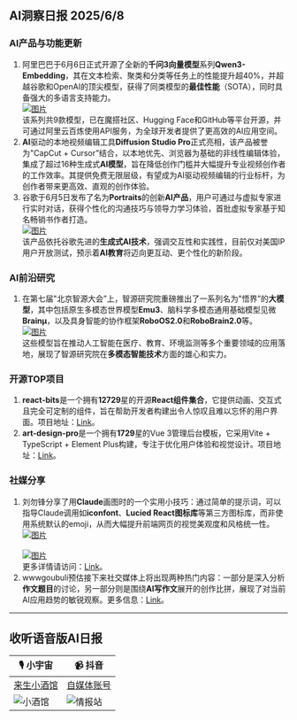 ## AI洞察日报 2025/6/8

### **AI产品与功能更新**
1.  阿里巴巴于6月6日正式开源了全新的**千问3向量模型**系列**Qwen3-Embedding**，其在文本检索、聚类和分类等任务上的性能提升超40%，并超越谷歌和OpenAI的顶尖模型，获得了同类模型的**最佳性能**（SOTA），同时具备强大的多语言支持能力。 <br/> [![图片](https://cdn.jsdmirror.cn/gh/justlovemaki/imagehub@main/assets/2025/07/news_01jzja80ttf18veaxhtrvc1c27.jpg)](https://cdn.jsdmirror.cn/gh/justlovemaki/imagehub@main/assets/2025/07/news_01jzja80ttf18veaxhtrvc1c27.jpg) <br/> 该系列共9款模型，已在魔搭社区、Hugging Face和GitHub等平台开源，并可通过阿里云百炼使用API服务，为全球开发者提供了更高效的AI应用空间。
2.  **AI**驱动的本地视频编辑工具**Diffusion Studio Pro**正式亮相，该产品被誉为"CapCut + Cursor”结合，以本地优先、浏览器为基础的非线性编辑体验，集成了超过16种生成式**AI模型**，旨在降低创作门槛并大幅提升专业视频创作者的工作效率。其提供免费无限层级，有望成为AI驱动视频编辑的行业标杆，为创作者带来更高效、直观的创作体验。
3.  谷歌于6月5日发布了名为**Portraits**的创新**AI产品**，用户可通过与虚拟专家进行实时对话，获得个性化的沟通技巧与领导力学习体验，首批虚拟专家基于知名畅销书作者打造。 <br/> [![图片](https://cdn.jsdmirror.cn/gh/justlovemaki/imagehub@main/assets/2025/07/news_01jzja84c1fa1a9n6hthdc3pbt.png)](https://cdn.jsdmirror.cn/gh/justlovemaki/imagehub@main/assets/2025/07/news_01jzja84c1fa1a9n6hthdc3pbt.png) <br/> 该产品依托谷歌先进的**生成式AI技术**，强调交互性和实践性，目前仅对美国IP用户开放测试，预示着**AI教育**将迈向更互动、更个性化的新阶段。

### **AI前沿研究**
1.  在第七届"北京智源大会”上，智源研究院重磅推出了一系列名为"悟界”的**大模型**，其中包括原生多模态世界模型**Emu3**、脑科学多模态通用基础模型见微**Brainμ**，以及具身智能的协作框架**RoboOS2.0**和**RoboBrain2.0**等。 <br/> [![图片](https://cdn.jsdmirror.cn/gh/justlovemaki/imagehub@main/assets/2025/07/news_01jzja7z0yffcrn991b68esydy.jpg)](https://cdn.jsdmirror.cn/gh/justlovemaki/imagehub@main/assets/2025/07/news_01jzja7z0yffcrn991b68esydy.jpg) <br/> 这些模型旨在推动人工智能在医疗、教育、环境监测等多个重要领域的应用落地，展现了智源研究院在**多模态智能技术**方面的雄心和实力。

### **开源TOP项目**
1.  **react-bits**是一个拥有**12729**星的开源**React组件集合**，它提供动画、交互式且完全可定制的组件，旨在帮助开发者构建出令人惊叹且难以忘怀的用户界面。项目地址：[Link](https://github.com/DavidHDev/react-bits)。
2.  **art-design-pro**是一个拥有**1729**星的Vue 3管理后台模板，它采用Vite + TypeScript + Element Plus构建，专注于优化用户体验和视觉设计。项目地址：[Link](https://github.com/Daymychen/art-design-pro)。

### **社媒分享**
1.  刘勿锋分享了用**Claude**画图时的一个实用小技巧：通过简单的提示词，可以指导Claude调用如**iconfont**、**Lucied React图标库**等第三方图标库，而非使用系统默认的emoji，从而大幅提升前端网页的视觉美观度和风格统一性。 <br/> [![图片](https://cdnv2.ruguoapp.com/Fmks9yCJBJ1rO-T5g9BP9epCxci-v3.png)](https://cdnv2.ruguoapp.com/Fmks9yCJBJ1rO-T5g9BPepCxci-v3.png) <br/> <br/> [![图片](https://cdnv2.ruguoapp.com/FqkHGytOOk8dLy3WejWlcbSLAIBqv3.png)](https://cdnv2.ruguoapp.com/FqkHGytOOk8dLy3WejWlcbSLAIBqv3.png) <br/> 更多详情请访问：[Link](https://m.okjike.com/originalPosts/68444463dfa0f1ef3adbbf9b)。
2.  wwwgoubuli预估接下来社交媒体上将出现两种热门内容：一部分是深入分析**作文题目**的讨论，另一部分则是围绕**AI写作文**展开的创作比拼，展现了对当前AI应用趋势的敏锐观察。更多信息：[Link](https://x.com/wwwgoubuli/status/1931206161044484395)。

---

## **收听语音版AI日报**

| 🎙️ **小宇宙** | 📹 **抖音** |
| --- | --- |
| [来生小酒馆](https://www.xiaoyuzhoufm.com/podcast/683c62b7c1ca9cf575a5030e)  |   [自媒体账号](https://www.douyin.com/user/MS4wLjABAAAAwpwqPQlu38sO38VyWgw9ZjDEnN4bMR5j8x111UxpseHR9DpB6-CveI5KRXOWuFwG)| 
| ![小酒馆](https://cdn.jsdmirror.com/gh/justlovemaki/imagehub@main/logo/f959f7984e9163fc50d3941d79a7f262.md.png) | ![情报站](https://cdn.jsdmirror.com/gh/justlovemaki/imagehub@main/logo/7fc30805eeb831e1e2baa3a240683ca3.md.png) |